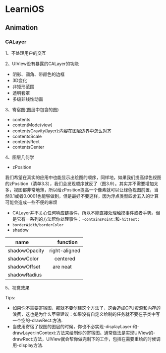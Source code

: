 # LearniOS

## Animation

### CALayer

 1、不处理用户的交互
 
 2、UIView没有暴露的CALayer的功能
 
* 阴影、圆角、带颜色的边框
* 3D变化
* 非矩形范围
* 透明套罩
* 多级非线性动画

3、寄宿图(图层中包含的图)

* contents
* contentMode(view)
* contentsGravity(layer):内容在图层边界中怎么对齐
* contentsScale
* contentsRect
* contentsCenter

4、图层几何学

* zPosition

我们希望在真实的应用中也能显示出绘图的顺序，同样地，如果我们提高绿色视图的zPosition（清单3.3），我们会发现顺序就反了（图3.9）。其实并不需要增加太多，视图都非常地薄，所以给zPosition提高一个像素就可以让绿色视图前置，当然0.1或者0.0001也能够做到，但是最好不要这样，因为浮点类型四舍五入的计算可能会造成一些不便的麻烦

* CALayer并不关心任何响应链事件，所以不能直接处理触摸事件或者手势。但是它有一系列的方法帮你处理事件：`-containsPoint:`和`-hitTest:`
* `borderWidth/borderColor`
* shadow

|  name          |      function |
| -------------  |:-------------:|
| shadowOpacity  | right-aligned | 
| shadowColor    | centered      |
| shadowOffset   | are neat      | 
|shadowRadius    |               |

5、视觉效果

Tips:

* 如果你不需要寄宿图，那就不要创建这个方法了，这会造成CPU资源和内存的浪费，这也是为什么苹果建议：如果没有自定义绘制的任务就不要在子类中写一个空的-drawRect:方法.
* 当使用寄宿了视图的图层的时候，你也不必实现-displayLayer:和-drawLayer:inContext:方法来绘制你的寄宿图。通常做法是实现UIView的-drawRect:方法，UIView就会帮你做完剩下的工作，包括在需要重绘的时候调用-display方法.

